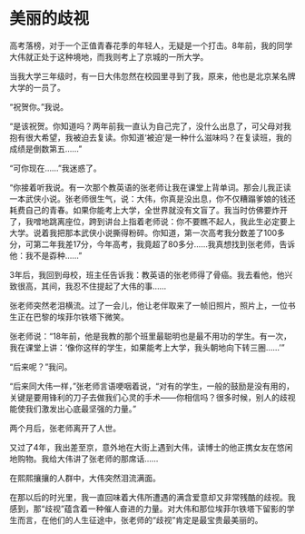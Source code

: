 # 美丽的歧视

高考落榜，对于一个正值青春花季的年轻人，无疑是一个打击。8年前，我的同学大伟就正处于这种境地，而我则考上了京城的一所大学。 

当我大学三年级时，有一日大伟忽然在校园里寻到了我，原来，他也是北京某名牌大学的一员了。 

“祝贺你。”我说。 

“是该祝贺。你知道吗？两年前我一直认为自己完了，没什么出息了，可父母对我抱有很大希望，我被迫去复读。你知道‘被迫’是一种什么滋味吗？在复读班，我的成绩是倒数第五……” 

“可你现在……”我迷惑了。 

“你接着听我说。有一次那个教英语的张老师让我在课堂上背单词。那会儿我正读一本武侠小说。张老师很生气，说：大伟，你真是没出息，你不仅糟蹋爹娘的钱还耗费自己的青春。如果你能考上大学，全世界就没有文盲了。我当时仿佛要炸开了，我噌地跳离座位，跨到讲台上指着老师说：你不要瞧不起人，我此生必定要上大学。说着我把那本武侠小说撕得粉碎。你知道，第一次高考我分数差了100多分，可第二年我差17分，今年高考，我竟超了80多分……我真想找到张老师，告诉他：我不是孬种……” 

3年后，我回到母校，班主任告诉我：教英语的张老师得了骨癌。我去看他，他兴致很高，其间，我忍不住提起了大伟的事…… 

张老师突然老泪横流。过了一会儿，他让老伴取来了一帧旧照片，照片上，一位书生正在巴黎的埃菲尔铁塔下微笑。 

张老师说：“18年前，他是我教的那个班里最聪明也是最不用功的学生。有一次，我在课堂上讲：‘像你这样的学生，如果能考上大学，我头朝地向下转三圈……’” 

“后来呢？”我问。 

“后来同大伟一样，”张老师言语哽咽着说，“对有的学生，一般的鼓励是没有用的，关键是要用锋利的刀子去做我们心灵的手术——你相信吗？很多时候，别人的歧视能使我们激发出心底最坚强的力量。” 

两个月后，张老师离开了人世。 

又过了4年，我出差至京，意外地在大街上遇到大伟，读博士的他正携女友在悠闲地购物。我给大伟讲了张老师的那席话…… 

在熙熙攘攘的人群中，大伟突然泪流满面。 

在那以后的时光里，我一直回味着大伟所遭遇的满含爱意却又非常残酷的歧视。我感到，那“歧视”蕴含着一种催人奋进的力量。对大伟和那位埃菲尔铁塔下留影的学生而言，在他们的人生征途中，张老师的“歧视”肯定是最宝贵最美丽的。
 